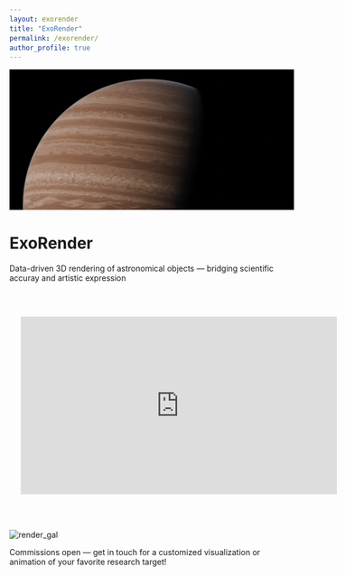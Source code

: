 ```yaml
---
layout: exorender
title: "ExoRender"
permalink: /exorender/
author_profile: true
---
```


<div class="gallery">
<img src="/images/render_jup.png" alt="render_jup">
</div>

# ExoRender
Data-driven 3D rendering of astronomical objects — bridging scientific accuray and artistic expression

<div style="margin: 40px 0; padding: 20px; background-color: rgba(255,255,255,0.05); border-radius: 10px;">
  <iframe 
    width="560" 
    height="315" 
    src="https://www.youtube.com/embed/Q0aGZvRusAM?start=6" 
    title="WISE1049vid" 
    frameborder="0" 
    allow="accelerometer; autoplay; clipboard-write; encrypted-media; gyroscope; picture-in-picture" 
    allowfullscreen>
  </iframe>
</div>

<div class="gallery">
<img src="/images/render_gal.png" alt="render_gal">
</div>


Commissions open — get in touch for a customized visualization or animation of your favorite research target!

